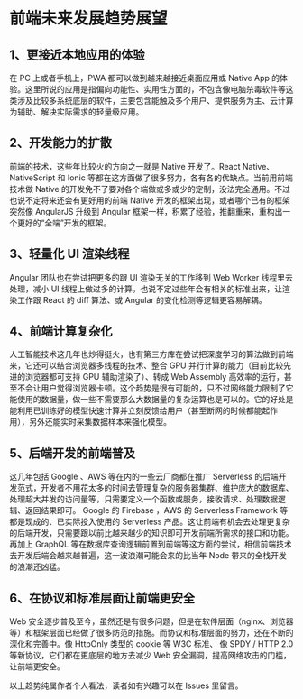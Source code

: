 # 前端未来发展趋势展望
## 1、更接近本地应用的体验
在 PC 上或者手机上，PWA 都可以做到越来越接近桌面应用或 Native App 的体验。这里所说的应用是指偏向功能性、实用性方面的，不包含像电脑杀毒软件等这类涉及比较多系统底层的软件，主要包含能触及多个用户、提供服务为主、云计算为辅助、解决实际需求的轻量级应用。  

## 2、开发能力的扩散
前端的技术，这些年比较火的方向之一就是 Native 开发了。React Native、NativeScript 和 Ionic 等都在这方面做了很多努力，各有各的优缺点。当前用前端技术做 Native 的开发免不了要对各个端做或多或少的定制，没法完全通用。不过也说不定将来还会有更好用的前端 Native 开发的框架出现，或者哪个已有的框架突然像 AngularJS 升级到 Angular 框架一样，积累了经验，推翻重来，重构出一个更好的“全端”开发的框架。  

## 3、轻量化 UI 渲染线程
Angular 团队也在尝试把更多的跟 UI 渲染无关的工作移到 Web Worker 线程里去处理，减小 UI 线程上做过多的计算。也说不定过些年会有相关的标准出来，让渲染工作跟  React 的 diff 算法、或 Angular 的变化检测等逻辑更容易解耦。  

## 4、前端计算复杂化
人工智能技术这几年也炒得挺火，也有第三方库在尝试把深度学习的算法做到前端来，它还可以结合浏览器多线程的技术、整合 GPU 并行计算的能力（目前比较先进的浏览器都可支持 GPU 辅助渲染了）、转成 Web Assembly 高效率的运行，甚至不会让用户觉得浏览器卡顿。这个趋势是很有可能的，只不过网络能力限制了它能使用的数据量，做一些不需要那么大数据量的复杂运算也是可以的。它的好处是能利用已训练好的模型快速计算并立刻反馈给用户（甚至断网的时候都能起作用），另外还能实时采集数据样本来强化模型。  

## 5、后端开发的前端普及
这几年包括 Google 、AWS 等在内的一些云厂商都在推广 Serverless 的后端开发范式，开发者不用花太多的时间去管理复杂的服务器集群、维护庞大的数据库、处理超大并发的访问量等，只需要定义一个函数或服务，接收请求、处理数据逻辑、返回结果即可。 Google 的 Firebase ，AWS 的 Serverless Framework  等都是现成的、已实际投入使用的 Serverless 产品。这让前端有机会去处理更复杂的后端开发，只需要跟以前比越来越少的知识即可开发前端所需求的接口和功能。再加上 GraphQL 等在数据库查询逻辑前置到前端等这方面的尝试，相信前端技术去开发后端会越来越普遍，这一波浪潮可能会来的比当年 Node 带来的全栈开发的浪潮还凶猛。  

## 6、在协议和标准层面让前端更安全
Web 安全逐步普及至今，虽然还是有很多问题，但是在软件层面（nginx、浏览器等）和框架层面已经做了很多防范的措施。而协议和标准层面的努力，还在不断的深化和完善中。像 HttpOnly 类型的 cookie 等 W3C 标准、 像 SPDY / HTTP 2.0 等新协议，它们都在更底层的地方去减少 Web 安全漏洞，提高网络攻击的门槛，让前端更安全。  


以上趋势纯属作者个人看法，读者如有兴趣可以在 Issues 里留言。

